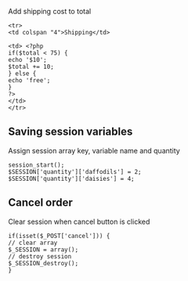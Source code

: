 Add shipping cost to total

```
<tr>
<td colspan "4">Shipping</td>

<td> <?php 
if($total < 75) {
echo '$10';
$total += 10;
} else {
echo 'free';
}
?>
</td>
</tr>
```

Saving session variables
--------------------------
Assign session array key, variable name and quantity


```
session_start();
$SESSION['quantity']['daffodils'] = 2;
$SESSION['quantity']['daisies'] = 4;
```

Cancel order
--------------
Clear session when cancel button is clicked

```
if(isset($_POST['cancel'])) {
// clear array
$_SESSION = array();
// destroy session
$_SESSION_destroy();
}
```
